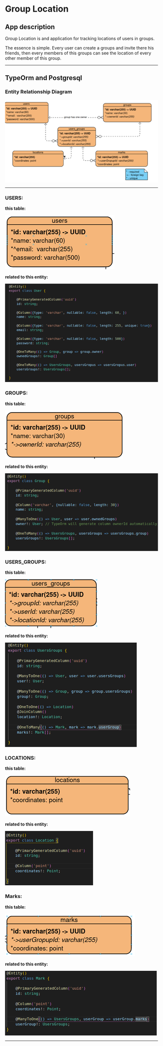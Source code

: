 # **Group Location**
## **App description**
Group Location is and application for tracking locations of users in groups.

The essence is simple. Every user  can create a groups and invite there his friends, then every members of this groups can see the location of every other member of this group. 

---
## **TypeOrm and Postgresql**

### Entity Relationship Diagram
![ERD](/readme-images/WholeERD.png)

---
### **USERS:**

**this table:**

![ERD](/readme-images/usersTable.png)

**related to this entity:**

![ERD](/readme-images/usersEntity.png)

### **GROUPS:**

**this table:**

![ERD](/readme-images/groupsTable.png)

**related to this entity:**

![ERD](/readme-images/groupsEntity.png)

### **USERS_GROUPS:**

**this table:**

![ERD](/readme-images/users_groupsTable.png)

**related to this entity:**

![ERD](/readme-images/users_groupsEntity.png)

### **LOCATIONS:**

**this table:**

![ERD](/readme-images/locationsTable.png)

**related to this entity:**

![ERD](/readme-images/locationsEntity.png)

### **Marks:**

**this table:**

![ERD](/readme-images/marksTable.png)

**related to this entity:**

![ERD](/readme-images/marksEntity.png)

---

